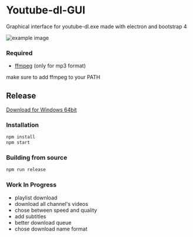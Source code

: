 # Youtube-dl-GUI

Graphical interface for youtube-dl.exe made with electron and bootstrap 4

![example image](https://i.imgur.com/koI5I7q.png)

### Required
 - [ffmpeg](https://www.ffmpeg.org/download.html) (only for mp3 format)

make sure to add ffmpeg to your PATH

## Release
[Download for Windows 64bit](https://github.com/colgatto/youtube-dl-GUI/releases/tag/alpha)

### Installation
```sh
npm install
npm start
```

### Building from source
```sh
npm run release
```

### Work In Progress
 - playlist download
 - download all channel's videos
 - chose between speed and quality
 - add subtitles
 - better download queue
 - chose download name format
